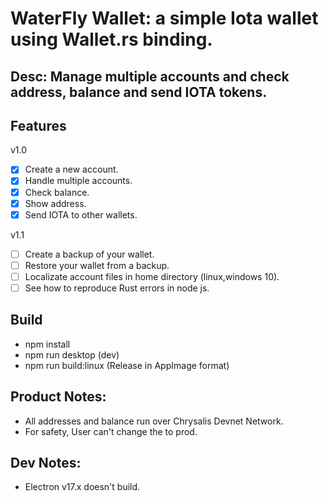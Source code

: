 # WaterFly Wallet: a simple Iota wallet using Wallet.rs binding.

## Desc: Manage multiple accounts and check address, balance and send IOTA tokens.

## Features

v1.0

-   [x] Create a new account.
-   [x] Handle multiple accounts.
-   [x] Check balance.
-   [x] Show address.
-   [x] Send IOTA to other wallets.

v1.1

-   [ ] Create a backup of your wallet.
-   [ ] Restore your wallet from a backup.
-   [ ] Localizate account files in home directory (linux,windows 10).
-   [ ] See how to reproduce Rust errors in node js.

## Build

-   npm install
-   npm run desktop (dev)
-   npm run build:linux (Release in AppImage format)

## Product Notes:

-   All addresses and balance run over Chrysalis Devnet Network.
-   For safety, User can't change the to prod.

## Dev Notes:

-   Electron v17.x doesn't build.
